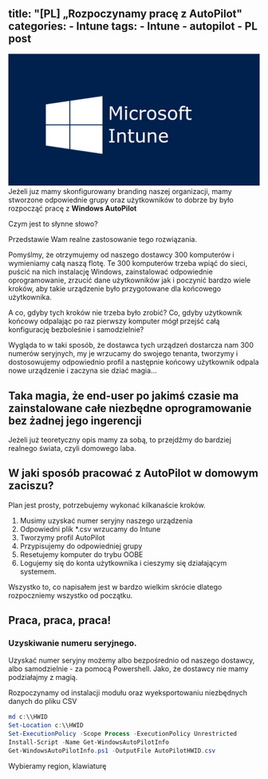 title: "[PL] „Rozpoczynamy pracę z AutoPilot"
categories:
    - Intune
tags:
    - Intune
    - autopilot
    - PL post
---
![„[PL] Rozpoczynamy pracę z AutoPilot"](/assets/images/top_images/IntuneTOP.png)Jeżeli juz mamy skonfigurowany branding naszej organizacji, mamy stworzone odpowiednie grupy oraz użytkowników to dobrze by było rozpocząć pracę z **Windows AutoPilot**

Czym jest to słynne słowo? 

Przedstawie Wam realne zastosowanie tego rozwiązania. 

Pomyślmy, że otrzymujemy od naszego dostawcy 300 komputerów i wymieniamy całą naszą flotę. Te 300 komputerów trzeba wpiąć do sieci, puścić na nich instalację Windows, zainstalować odpowiednie oprogramowanie, zrzucić dane użytkowników jak i poczynić bardzo wiele kroków, aby takie urządzenie było przygotowane dla końcowego użytkownika.

A co, gdyby tych kroków nie trzeba było zrobić? Co, gdyby użytkownik końcowy odpalając po raz pierwszy komputer mógł przejść całą konfigurację bezboleśnie i samodzielnie?

Wygląda to w taki sposób, że dostawca tych urządzeń dostarcza nam 300 numerów seryjnych, my je wrzucamy do swojego tenanta, tworzymy i dostosowujemy odpowiednio profil a następnie końcowy użytkownik odpala nowe urządzenie i zaczyna sie dziać magia...

## Taka magia, że end-user po jakimś czasie ma zainstalowane całe niezbędne oprogramowanie bez żadnej jego ingerencji

Jeżeli już teoretyczny opis mamy za sobą, to przejdźmy do bardziej realnego świata, czyli domowego laba. 

## W jaki sposób pracować z **AutoPilot** w domowym zaciszu?

Plan jest prosty, potrzebujemy wykonać kilkanaście kroków.

1. Musimy uzyskać numer seryjny naszego urządzenia
2. Odpowiedni plik *.csv wrzucamy do Intune
3. Tworzymy profil AutoPilot
4. Przypisujemy do odpowiedniej grupy
5. Resetujemy komputer do trybu OOBE
6. Logujemy się do konta użytkownika i cieszymy się działającym systemem.

Wszystko to, co napisałem jest w bardzo wielkim skrócie dlatego rozpoczniemy wszystko od początku.

## Praca, praca, praca!

### Uzyskiwanie numeru seryjnego.

Uzyskać numer seryjny możemy albo bezpośrednio od naszego dostawcy, albo samodzielnie - za pomocą Powershell. Jako, że dostawcy nie mamy podziałajmy z magią. 

Rozpoczynamy od instalacji modułu oraz wyeksportowaniu niezbędnych danych do pliku CSV

```powershell
md c:\\HWID
Set-Location c:\\HWID
Set-ExecutionPolicy -Scope Process -ExecutionPolicy Unrestricted
Install-Script -Name Get-WindowsAutoPilotInfo
Get-WindowsAutoPilotInfo.ps1 -OutputFile AutoPilotHWID.csv
```


Wybieramy region, klawiaturę